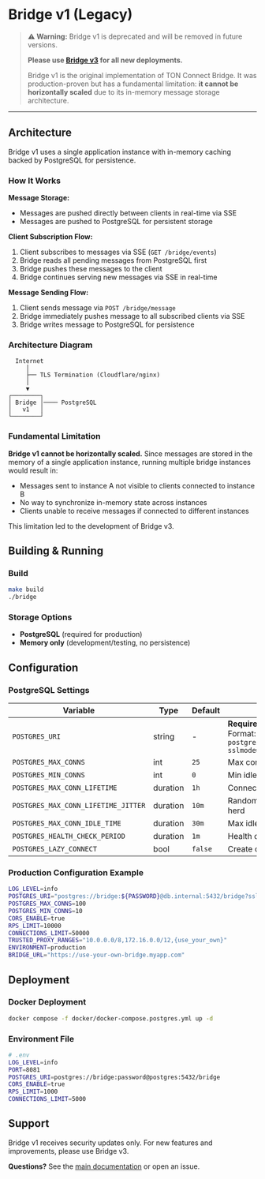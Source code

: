 # Bridge v1 (Legacy)

> **⚠️ Warning:** Bridge v1 is deprecated and will be removed in future versions. 
> 
> **Please use [Bridge v3](../../README.md) for all new deployments.**
>
> Bridge v1 is the original implementation of TON Connect Bridge. It was production-proven but has a fundamental limitation: **it cannot be horizontally scaled** due to its in-memory message storage architecture.

---

## Architecture

Bridge v1 uses a single application instance with in-memory caching backed by PostgreSQL for persistence.

### How It Works

**Message Storage:**
- Messages are pushed directly between clients in real-time via SSE
- Messages are pushed to PostgreSQL for persistent storage

**Client Subscription Flow:**
1. Client subscribes to messages via SSE (`GET /bridge/events`)
2. Bridge reads all pending messages from PostgreSQL first
3. Bridge pushes these messages to the client
4. Bridge continues serving new messages via SSE in real-time

**Message Sending Flow:**
1. Client sends message via `POST /bridge/message`
2. Bridge immediately pushes message to all subscribed clients via SSE
3. Bridge writes message to PostgreSQL for persistence

### Architecture Diagram

```
  Internet
     │
     ├── TLS Termination (Cloudflare/nginx)
     │
     ▼
┌────────┐
│ Bridge │──── PostgreSQL
│   v1   │
└────────┘
```

### Fundamental Limitation

**Bridge v1 cannot be horizontally scaled.** Since messages are stored in the memory of a single application instance, running multiple bridge instances would result in:
- Messages sent to instance A not visible to clients connected to instance B
- No way to synchronize in-memory state across instances
- Clients unable to receive messages if connected to different instances

This limitation led to the development of Bridge v3.

## Building & Running

### Build

```bash
make build
./bridge
```

### Storage Options

- **PostgreSQL** (required for production)
- **Memory only** (development/testing, no persistence)

## Configuration

### PostgreSQL Settings

| Variable | Type | Default | Description |
|----------|------|---------|-------------|
| `POSTGRES_URI` | string | - | **Required for production**<br>Format: `postgres://user:pass@host:port/db?sslmode=require` |
| `POSTGRES_MAX_CONNS` | int | `25` | Max connections in pool |
| `POSTGRES_MIN_CONNS` | int | `0` | Min idle connections |
| `POSTGRES_MAX_CONN_LIFETIME` | duration | `1h` | Connection lifetime (`1h`, `30m`, `90s`) |
| `POSTGRES_MAX_CONN_LIFETIME_JITTER` | duration | `10m` | Random jitter to prevent thundering herd |
| `POSTGRES_MAX_CONN_IDLE_TIME` | duration | `30m` | Max idle time before closing |
| `POSTGRES_HEALTH_CHECK_PERIOD` | duration | `1m` | Health check interval |
| `POSTGRES_LAZY_CONNECT` | bool | `false` | Create connections on-demand |

### Production Configuration Example

```bash
LOG_LEVEL=info
POSTGRES_URI="postgres://bridge:${PASSWORD}@db.internal:5432/bridge?sslmode=require"
POSTGRES_MAX_CONNS=100
POSTGRES_MIN_CONNS=10
CORS_ENABLE=true
RPS_LIMIT=10000
CONNECTIONS_LIMIT=50000
TRUSTED_PROXY_RANGES="10.0.0.0/8,172.16.0.0/12,{use_your_own}"
ENVIRONMENT=production
BRIDGE_URL="https://use-your-own-bridge.myapp.com"
```

## Deployment

### Docker Deployment

```bash
docker compose -f docker/docker-compose.postgres.yml up -d
```

### Environment File

```bash
# .env
LOG_LEVEL=info
PORT=8081
POSTGRES_URI=postgres://bridge:password@postgres:5432/bridge
CORS_ENABLE=true
RPS_LIMIT=1000
CONNECTIONS_LIMIT=5000
```

## Support

Bridge v1 receives security updates only. For new features and improvements, please use Bridge v3.

**Questions?** See the [main documentation](../../docs/) or open an issue.
